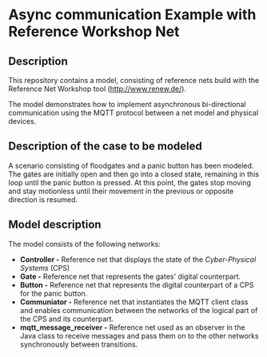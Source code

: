 # Async communication Example with Reference Workshop Net

## Description
This repository contains a model, consisting of reference nets build with the Reference Net Workshop tool (http://www.renew.de/).

The model demonstrates how to implement asynchronous bi-directional communication using the MQTT protocol between a net model and physical devices.
## Description of the case to be modeled

A scenario consisting of floodgates and a panic button has been modeled. The gates are initially open and then go into a closed state, remaining in this loop until the panic button is pressed. At this point, the gates stop moving and stay motionless until their movement in the previous or opposite direction is resumed.
## Model description
The model consists of the following networks:

* **Controller -** Reference net that displays the state of the *Cyber-Physical Systems* (CPS)
* **Gate -** Reference net that represents the gates' digital counterpart.
* **Button -** Reference net that represents the digital counterpart of a CPS for the panic button.
* **Communiator -** Reference net that instantiates the MQTT client class and enables communication between the networks of the logical part of the CPS and its counterpart.
* **mqtt_message_receiver -** Reference net used as an observer in the Java class to receive messages and pass them on to the other networks synchronously between transitions.


